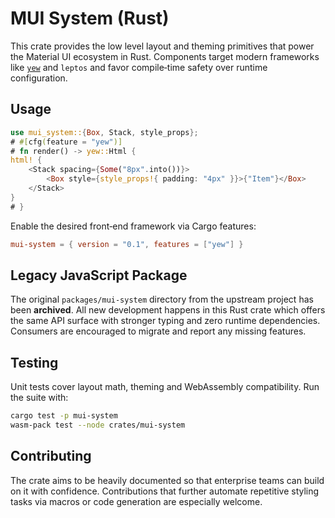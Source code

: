 # MUI System (Rust)

This crate provides the low level layout and theming primitives that power the
Material UI ecosystem in Rust.  Components target modern frameworks like
[`yew`](https://yew.rs) and `leptos` and favor compile‑time safety over
runtime configuration.

## Usage

```rust
use mui_system::{Box, Stack, style_props};
# #[cfg(feature = "yew")]
# fn render() -> yew::Html {
html! {
    <Stack spacing={Some("8px".into())}>
        <Box style={style_props!{ padding: "4px" }}>{"Item"}</Box>
    </Stack>
}
# }
```

Enable the desired front‑end framework via Cargo features:

```toml
mui-system = { version = "0.1", features = ["yew"] }
```

## Legacy JavaScript Package

The original `packages/mui-system` directory from the upstream project has been
**archived**.  All new development happens in this Rust crate which offers the
same API surface with stronger typing and zero runtime dependencies.  Consumers
are encouraged to migrate and report any missing features.

## Testing

Unit tests cover layout math, theming and WebAssembly compatibility.  Run the
suite with:

```bash
cargo test -p mui-system
wasm-pack test --node crates/mui-system
```

## Contributing

The crate aims to be heavily documented so that enterprise teams can build on
it with confidence.  Contributions that further automate repetitive styling
tasks via macros or code generation are especially welcome.
